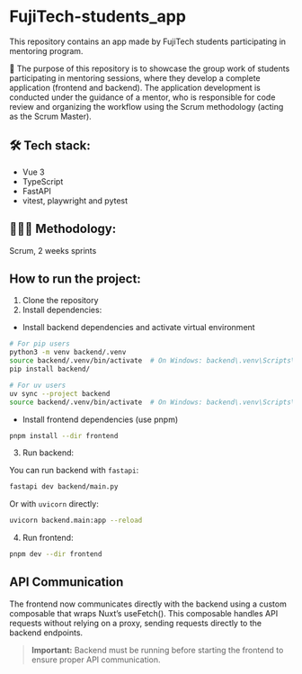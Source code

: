 # FujiTech-students_app

This repository contains an app made by FujiTech students participating in mentoring program.

🚀 The purpose of this repository is to showcase the group work of students participating in mentoring sessions, where they develop a complete application (frontend and backend).
The application development is conducted under the guidance of a mentor, who is responsible for code review and organizing the workflow using the Scrum methodology (acting as the Scrum Master).

## 🛠 Tech stack:

- Vue 3
- TypeScript
- FastAPI
- vitest, playwright and pytest

## 🧑🏼‍💻 Methodology:

Scrum, 2 weeks sprints

## How to run the project:

1. Clone the repository
2. Install dependencies:

- Install backend dependencies and activate virtual environment

```bash
# For pip users
python3 -m venv backend/.venv
source backend/.venv/bin/activate  # On Windows: backend\.venv\Scripts\activate
pip install backend/

# For uv users
uv sync --project backend
source backend/.venv/bin/activate  # On Windows: backend\.venv\Scripts\activate
```

- Install frontend dependencies (use pnpm)

```bash
pnpm install --dir frontend
```

3. Run backend:

You can run backend with `fastapi`:

```bash
fastapi dev backend/main.py
```

Or with `uvicorn` directly:

```bash
uvicorn backend.main:app --reload
```

4. Run frontend:

```bash
pnpm dev --dir frontend
```

## API Communication

The frontend now communicates directly with the backend using a custom composable that wraps Nuxt’s useFetch().
This composable handles API requests without relying on a proxy, sending requests directly to the backend endpoints.

> **Important:** Backend must be running before starting the frontend to ensure proper API communication.
